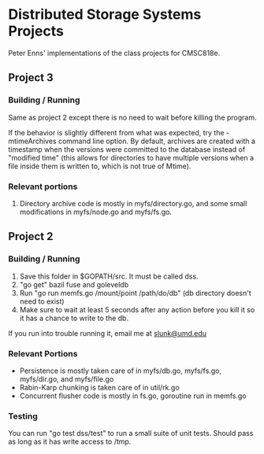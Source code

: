 # Distributed Storage Systems Projects

Peter Enns' implementations of the class projects for CMSC818e.

## Project 3

### Building / Running

Same as project 2 except there is no need to wait before killing the program.

If the behavior is slightly different from what was expected, try the
-mtimeArchives command line option. By default, archives are created with a
timestamp when the versions were committed to the database instead of
"modified time" (this allows for directories to have multiple versions when a
file inside them is written to, which is not true of Mtime).

### Relevant portions

1. Directory archive code is mostly in myfs/directory.go, and some small
modifications in myfs/node.go and myfs/fs.go.

## Project 2

### Building / Running

1. Save this folder in $GOPATH/src. It must be called dss.
2. "go get" bazil fuse and goleveldb
3. Run "go run memfs.go /mount/point /path/do/db" (db directory doesn't need to exist)
4. Make sure to wait at least 5 seconds after any action before you kill it so it has a chance to write to the db.

If you run into trouble running it, email me at slunk@umd.edu

### Relevant Portions

* Persistence is mostly taken care of in myfs/db.go, myfs/fs.go, myfs/dir.go, and myfs/file.go
* Rabin-Karp chunking is taken care of in util/rk.go
* Concurrent flusher code is mostly in fs.go, goroutine run in memfs.go

### Testing

You can run "go test dss/test" to run a small suite of unit tests. Should pass
as long as it has write access to /tmp.
